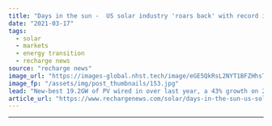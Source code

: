 ```yaml
---
title: "Days in the sun -  US solar industry 'roars back' with record install in 2020"
date: "2021-03-17"
tags: 
  - solar
  - markets
  - energy transition
  - recharge news
source: "recharge news"
image_url: "https://images-global.nhst.tech/image/eGE5QkRsL2NYT1BFZHhsTnJsQ1RKZXpCdS93L2g0dEVBd05WYjdFK2lRND0=/nhst/binary/5f45e757106a7e53e0a3749ed2e82d02"
image_fp: "/assets/img/post_thumbnails/153.jpg"
lead: "New-best 19.2GW of PV wired in over last year, a 43% growth on 2019, according to new Solar Energy Industries Association figures"
article_url: "https://www.rechargenews.com/solar/days-in-the-sun-us-solar-industry-roars-back-with-record-install-in-2020/2-1-982612"
---
```


---
